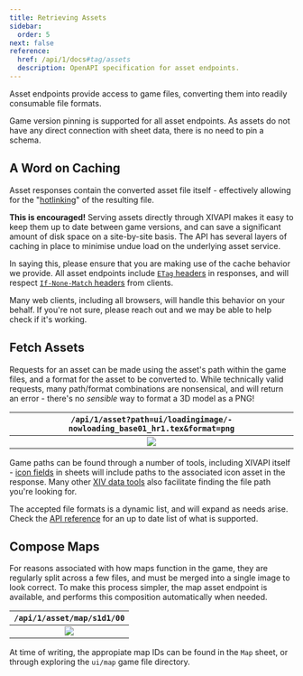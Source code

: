 ```yaml
---
title: Retrieving Assets
sidebar:
  order: 5
next: false
reference:
  href: /api/1/docs#tag/assets
  description: OpenAPI specification for asset endpoints.
---
```


Asset endpoints provide access to game files, converting them into readily
consumable file formats.

Game version pinning is supported for all asset endpoints. As assets do not have
any direct connection with sheet data, there is no need to pin a schema.

## A Word on Caching

Asset responses contain the converted asset file itself - effectively allowing
for the "[hotlinking]" of the resulting file.

**This is encouraged!** Serving assets directly through XIVAPI makes it easy to
keep them up to date between game versions, and can save a significant amount of
disk space on a site-by-site basis. The API has several layers of caching in
place to minimise undue load on the underlying asset service.

In saying this, please ensure that you are making use of the cache behavior we
provide. All asset endpoints include [`ETag` headers][etag] in responses, and
will respect [`If-None-Match` headers][if-none-match] from clients.

Many web clients, including all browsers, will handle this behavior on your
behalf. If you're not sure, please reach out and we may be able to help check if
it's working.

[hotlinking]: https://developer.mozilla.org/en-US/docs/Glossary/Hotlink
[etag]: https://developer.mozilla.org/en-US/docs/Web/HTTP/Headers/ETag
[if-none-match]: https://developer.mozilla.org/en-US/docs/Web/HTTP/Headers/If-None-Match

## Fetch Assets

Requests for an asset can be made using the asset's path within the game files,
and a format for the asset to be converted to. While technically valid requests,
many path/format combinations are nonsensical, and will return an error -
there's no _sensible_ way to format a 3D model as a PNG!

<!-- TODO: Better setup for this. -->
| `/api/1/asset?path=ui/loadingimage/-nowloading_base01_hr1.tex&format=png` |
| :---: |
| ![](/api/1/asset?path=ui/loadingimage/-nowloading_base01_hr1.tex&format=png) |

Game paths can be found through a number of tools, including XIVAPI itself -
[icon fields] in sheets will include paths to the associated icon asset in the
response. Many other [XIV data tools] also facilitate finding the file path
you're looking for.

The accepted file formats is a dynamic list, and will expand as needs arise.
Check the [API reference][assets reference] for an up to date list of what is
supported.

[icon fields]: /docs/guides/sheets/#types
[XIV data tools]: /docs/software#alternatives
[assets reference]: /api/1/docs#tag/assets

## Compose Maps

For reasons associated with how maps function in the game, they are regularly
split across a few files, and must be merged into a single image to look
correct. To make this process simpler, the map asset endpoint is available, and
performs this composition automatically when needed.

| `/api/1/asset/map/s1d1/00` |
| :---: |
| ![](/api/1/asset/map/s1d1/00) |

At time of writing, the appropiate map IDs can be found in the `Map` sheet, or
through exploring the `ui/map` game file directory.

